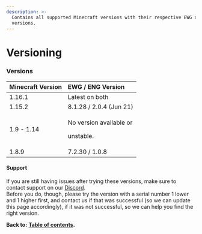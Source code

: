 ```yaml
---
description: >-
  Contains all supported Minecraft versions with their respective EWG and ENG
  versions.
---
```


# Versioning

### Versions

<table>
  <thead>
    <tr>
      <th style="text-align:left">Minecraft Version</th>
      <th style="text-align:left">EWG / ENG Version</th>
    </tr>
  </thead>
  <tbody>
    <tr>
      <td style="text-align:left">1.16.1</td>
      <td style="text-align:left">Latest on both</td>
    </tr>
    <tr>
      <td style="text-align:left">1.15.2</td>
      <td style="text-align:left">8.1.28 / 2.0.4 (Jun 21)</td>
    </tr>
    <tr>
      <td style="text-align:left">1.9 - 1.14</td>
      <td style="text-align:left">
        <p>No version available or</p>
        <p>unstable.</p>
      </td>
    </tr>
    <tr>
      <td style="text-align:left">1.8.9</td>
      <td style="text-align:left">7.2.30 / 1.0.8</td>
    </tr>
  </tbody>
</table>

#### Support

If you are still having issues after trying these versions, make sure to contact support on our [Discord](https://discord.gg/Jq3ecb3).  
Before you do, though, please try the version with a serial number 1 lower and 1 higher first, and contact us if that was successful \(so we can update this page accordingly\), if it was not successful, so we can help you find the right version.

**Back to:** [**Table of contents**](https://docs.dynamic-bytes.com/table-of-contents)**.**

